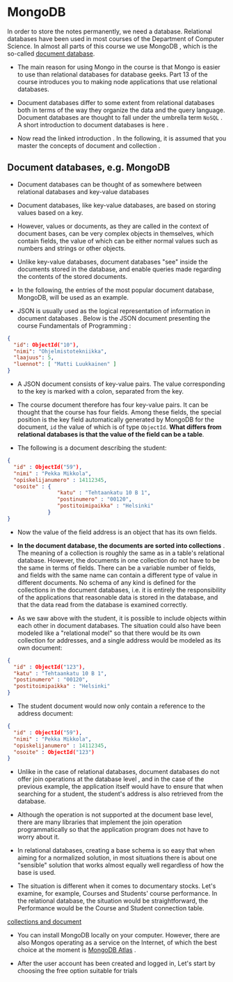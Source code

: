 # MongoDB

In order to store the notes permanently, we need a database. Relational databases have been used in most courses of the Department of Computer Science. In almost all parts of this course we use MongoDB , which is the so-called <a href="https://en.wikipedia.org/wiki/Document-oriented_database" target="_blank">document database</a>.

- The main reason for using Mongo in the course is that Mongo is easier to use than relational databases for database geeks. Part 13 of the course introduces you to making node applications that use relational databases.

- Document databases differ to some extent from relational databases both in terms of the way they organize the data and the query language. Document databases are thought to fall under the umbrella term `NoSQL` . A short introduction to document databases is here .

- Now read the linked introduction . In the following, it is assumed that you master the concepts of document and collection .

## Document databases, e.g. MongoDB

- Document databases can be thought of as somewhere between relational databases and key-value databases

- Document databases, like key-value databases, are based on storing values ​​based on a key.

- However, values ​​or documents, as they are called in the context of document bases, can be very complex objects in themselves, which contain fields, the value of which can be either normal values ​​such as numbers and strings or other objects. 

- Unlike key-value databases, document databases "see" inside the documents stored in the database, and enable queries made regarding the contents of the stored documents.

- In the following, the entries of the most popular document database, MongoDB, will be used as an example.

- JSON is usually used as the logical representation of information in document databases . Below is the JSON document presenting the course Fundamentals of Programming :

```json 
{
  "id": ObjectId("10"),
  "nimi": "Ohjelmistotekniikka",
  "laajuus": 5,
  "luennot": [ "Matti Luukkainen" ]
}
```

- A JSON document consists of key-value pairs. The value corresponding to the key is marked with a colon, separated from the key.

- The course document therefore has four key-value pairs. It can be thought that the course has four fields. Among these fields, the special position is the key field automatically generated by MongoDB for the document, `id` the value of which is of type `ObjectId`. **What differs from relational databases is that the value of the field can be a table**.

- The following is a document describing the student:

```json
{
  "id" : ObjectId("59"),
  "nimi" : "Pekka Mikkola",
  "opiskelijanumero" : 14112345,
  "osoite" : {
                "katu" : "Tehtaankatu 10 B 1",
                "postinumero" : "00120",
                "postitoimipaikka" : "Helsinki"
             }
}
```

- Now the value of the field address is an object that has its own fields.

- **In the document database, the documents are sorted into collections** . The meaning of a collection is roughly the same as in a table's relational database. However, the documents in one collection do not have to be the same in terms of fields. There can be a variable number of fields, and fields with the same name can contain a different type of value in different documents. No schema of any kind is defined for the collections in the document databases, i.e. it is entirely the responsibility of the applications that reasonable data is stored in the database, and that the data read from the database is examined correctly.

- As we saw above with the student, it is possible to include objects within each other in document databases. The situation could also have been modeled like a "relational model" so that there would be its own collection for addresses, and a single address would be modeled as its own document:

```json
{
  "id" : ObjectId("123"),
  "katu" : "Tehtaankatu 10 B 1",
  "postinumero" : "00120",
  "postitoimipaikka" : "Helsinki"
}
```

- The student document would now only contain a reference to the address document:

```json
{
  "id" : ObjectId("59"),
  "nimi" : "Pekka Mikkola",
  "opiskelijanumero" : 14112345,
  "osoite" : ObjectId("123")
}
```

- Unlike in the case of relational databases, document databases do not offer join operations at the database level , and in the case of the previous example, the application itself would have to ensure that when searching for a student, the student's address is also retrieved from the database.

- Although the operation is not supported at the document base level, there are many libraries that implement the join operation programmatically so that the application program does not have to worry about it.

- In relational databases, creating a base schema is so easy that when aiming for a normalized solution, in most situations there is about one "sensible" solution that works almost equally well regardless of how the base is used.

- The situation is different when it comes to documentary stocks. Let's examine, for example, Courses and Students' course performance. In the relational database, the situation would be straightforward, the Performance would be the Course and Student connection table.

<a href="https://www.mongodb.com/docs/manual/faq/fundamentals/#:~:text=Instead%20of%20tables%2C%20a%20MongoDB,in%20a%20relational%20database%20table." target="_blank">collections and document</a>

- You can install MongoDB locally on your computer. However, there are also Mongos operating as a service on the Internet, of which the best choice at the moment is <a href="https://www.mongodb.com/atlas/database" target="_blank">MongoDB Atlas</a> .

- After the user account has been created and logged in, Let's start by choosing the free option suitable for trials

